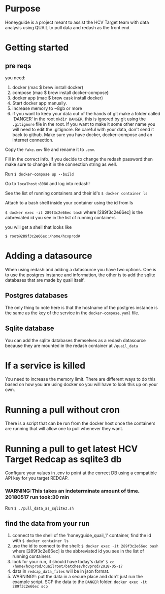 # Purpose #

Honeyguide is a project meant to assist the HCV Target team with data analysis using QUAIL to pull
data and redash as the front end.

# Getting started #


## pre reqs ##

you need:
 1. docker (mac $ brew install docker)
 2. compose (mac $ brew install docker-compose)
 3. docker app (mac $ brew cask install docker)
 4. Start docker app manually.
 5. increase memory to ~8gb or more
 6. if you want to keep your data out of the hands of git make a folder called
 'DANGER' in the root `mkdir DANGER`, this is ignored by git using the
 `.gitignore` file in the root. If you want to make it some other name you will
 need to edit the .gitignore. Be careful with your data, don't send it back to
 github.
Make sure you have docker, docker-compose and an internet connection.

Copy the `fake.env` file and rename it to `.env`.

Fill in the correct info. If you decide to change the redash password then make sure to change it
in the connection string as well.

Run ` $ docker-compose up --build `

Go to `localhost:8080` and log into redash!

See the list of running containers and their id's
 ` $ docker container ls `

Attach to a bash shell inside your container using the id from ls

` $ docker exec -it 289f3c2e66ec bash `  where [289f3c2e66ec] is the abbreviated
id you see in the list of running containers

you will get a shell that looks like

`$ root@289f3c2e66ec:/home/hcvprod# `

# Adding a datasource #

When using redash and adding a datasource you have two options. One is to use the postgres instance and
information, the other is to add the sqlite databases that are made by quail itself.

## Postgres databases ##

The only thing to note here is that the hostname of the postgres instance is the same as the key of the
service in the `docker-compose.yaml` file.

## Sqlite database ##

You can add the sqlite databases themselves as a redash datasource because they are mounted in the redash
container at `/quail_data`

# If a service is killed #

You need to increase the memory limit. There are different ways to do this based on how you are using
docker so you will have to look this up on your own.

# Running a pull without cron #

There is a script that can be run from the docker host once the containers are running that will
allow one to pull whenever they want.

# Running a pull to get latest HCV Target Redcap as sqlite3 db #

Configure your values in .env to point at the correct DB using a compatible API
key for you target REDCAP.
### WARNING:This takes an indeterminate amount of time. 20180517 run took:30 min
Run `$ ./pull_data_as_sqlite3.sh`

 ## find the data from your run
 1. connect to the shell of the 'honeyguide_quail_1' container, find the id with
   ` $ docker container ls `
 2. use the id to connect to the shell: ` $ docker exec -it 289f3c2e66ec bash `
   where [289f3c2e66ec] is the abbreviated id you see in the list of running
   containers
 3. look for your run, it should have today's date'
   ` $ cd /home/hcvprod/quailroot/batches/hcvprod/2018-05-17 `
 4. data in `redcap_data_files` will be in json format.
 5. WARNING!!: put the data in a secure place and don't just run the example
    script. SCP the data to the `DANGER` folder.
    `docker exec -it 289f3c2e66ec scp `
